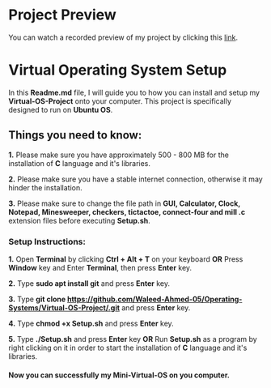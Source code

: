 # Project Preview

You can watch a recorded preview of my project by clicking this [link](https://github.com/Waleed-Ahmed-05/Operating-Systems/assets/156175348/3d3e89b4-03c6-4b6a-b652-c8c3c0998e3e).

# Virtual Operating System Setup

In this **Readme.md** file, I will guide you to how you can install and setup my **Virtual-OS-Project** onto your computer. This project is specifically designed to run on **Ubuntu OS**.

## Things you need to know:

**1.** Please make sure you have approximately 500 - 800 MB for the installation of **C** language and it's libraries.

**2.** Please make sure you have a stable internet connection, otherwise it may hinder the installation.

**3.** Please make sure to change the file path in **GUI, Calculator, Clock, Notepad, Minesweeper, checkers, tictactoe, connect-four and mill .c** extension files before executing **Setup.sh**.

### Setup Instructions:

**1.** Open **Terminal** by clicking **Ctrl + Alt + T** on your keyboard **OR** Press **Window** key and Enter **Terminal**, then press **Enter** key.

**2.** Type **sudo apt install git** and press **Enter** key.

**3.** Type **git clone https://github.com/Waleed-Ahmed-05/Operating-Systems/Virtual-OS-Project/.git** and press **Enter** key.

**4.** Type **chmod +x Setup.sh** and press **Enter** key.

**5.** Type **./Setup.sh** and press **Enter** key **OR** Run **Setup.sh** as a program by right clicking on it in order to start the installation of **C** language and it's libraries.

#### Now you can successfully my Mini-Virtual-OS on you computer.

